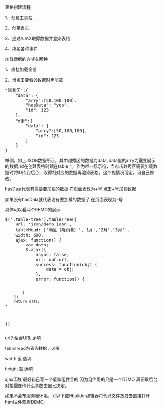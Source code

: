 <p>表格创建流程</p>
<p>1、创建工具栏</p>
<p>2、创建表头</p>
<p>3、通过AJAX取得数据并渲染表格</p>
<p>4、绑定各种事件</p>

<p>加载数据的方式有两种</p>
<p>1、直接加载全部</p>
<p>2、当点击要看的数据时再加载</p>
<pre>
"越秀区":{
    "data": {
        "arry":[50,100,100],        
        "hasData": "yes",
        "id": 123
    },
    "x街":{
        "data": {
            "arry":[50,100,100],            
            "id": 123
        }
    }
}
</pre>
<p>举例，如上JSON数据所示，其中越秀区的数据为data, data里的arry为需要展示的数据, id在创建表格时赋在table上，作为唯一标示符，当点击越秀区需要加载数据时将ID传到后台，取得相对应的数据再渲染表格，这个视情况而定，可自己修改。</p>
<p>hasData代表有需要要加载的数据 在页面表现为+号 点击+号加载数据</p>
<p>如果没有hasData就代表没有要加载的数据了 在页面表现为-号</p>
<p>具体可以看两个DEMO的展示</p>
<pre>
$('.table-tree').tableTree({
    url: 'json/demo.json',
    tableHead: ['地区（降雨量）','1月','2月','3月'],
    width: 600,
    ajax: function() {
        var data;
        $.ajax({
            async: false,
            url: opt.url,
            success: function(obj) {
                data = obj;
            },
            error: function() {

            }
        })
        return data;
    }
})
</pre>
<p>url为后台URL,必填</p>
<p>tableHead为表头数据，必填</p>
<p>width 宽 选填</p>
<p>height 高 选填</p>
<p>ajax函数 最好自己写一个覆盖组件里的 因为组件里的只是一个DEMO 真正跟后台对接需要传什么参数由自己决定。</p>
<p>如果不会布服务器环境，可以下载Hbuilder编辑器将代码文件放进去直接打开html文件观看DEMO。</p>
